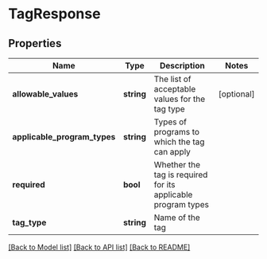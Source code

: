 # TagResponse

## Properties

Name | Type | Description | Notes
------------ | ------------- | ------------- | -------------
**allowable_values** | **string** | The list of acceptable values for the tag type | [optional] 
**applicable_program_types** | **string** | Types of programs to which the tag can apply | 
**required** | **bool** | Whether the tag is required for its applicable program types | 
**tag_type** | **string** | Name of the tag | 

[[Back to Model list]](../README.md#documentation-for-models) [[Back to API list]](../README.md#documentation-for-api-endpoints) [[Back to README]](../README.md)
